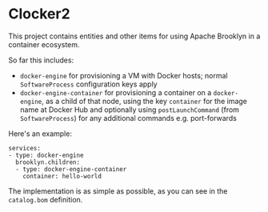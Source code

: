 Clocker2
=======

This project contains entities and other items for using Apache Brooklyn in a container ecosystem.

So far this includes:

* `docker-engine` for provisioning a VM with Docker hosts; normal `SoftwareProcess` configuration keys apply
* `docker-engine-container` for provisioning a container on a `docker-engine`, as a child of that node,
  using the key `container` for the image name at Docker Hub
  and optionally using `postLaunchCommand` (from `SoftwareProcess`) for any additional commands e.g. port-forwards

Here's an example:

```
services:
- type: docker-engine
  brooklyn.children:
  - type: docker-engine-container
    container: hello-world
```

The implementation is as simple as possible, as you can see in the `catalog.bom` definition.